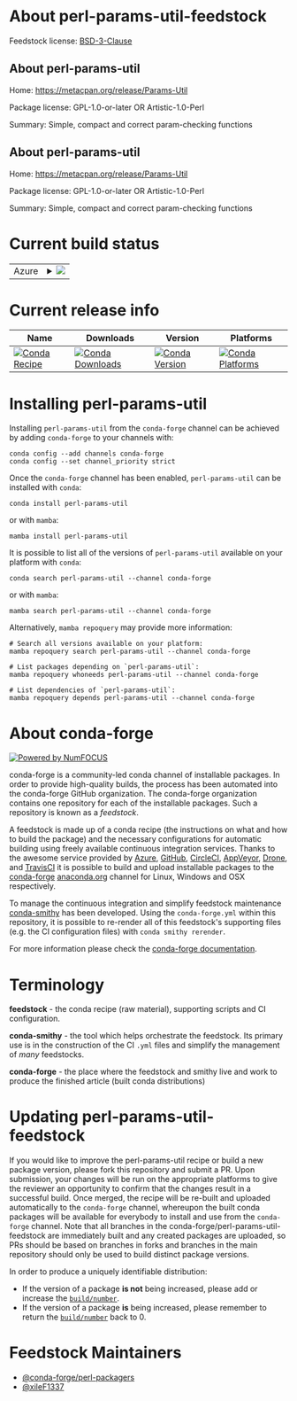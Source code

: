 About perl-params-util-feedstock
================================

Feedstock license: [BSD-3-Clause](https://github.com/conda-forge/perl-params-util-feedstock/blob/main/LICENSE.txt)


About perl-params-util
----------------------

Home: https://metacpan.org/release/Params-Util

Package license: GPL-1.0-or-later OR Artistic-1.0-Perl

Summary: Simple, compact and correct param-checking functions

About perl-params-util
----------------------

Home: https://metacpan.org/release/Params-Util

Package license: GPL-1.0-or-later OR Artistic-1.0-Perl

Summary: Simple, compact and correct param-checking functions

Current build status
====================


<table>
    
  <tr>
    <td>Azure</td>
    <td>
      <details>
        <summary>
          <a href="https://dev.azure.com/conda-forge/feedstock-builds/_build/latest?definitionId=18084&branchName=main">
            <img src="https://dev.azure.com/conda-forge/feedstock-builds/_apis/build/status/perl-params-util-feedstock?branchName=main">
          </a>
        </summary>
        <table>
          <thead><tr><th>Variant</th><th>Status</th></tr></thead>
          <tbody><tr>
              <td>linux_64</td>
              <td>
                <a href="https://dev.azure.com/conda-forge/feedstock-builds/_build/latest?definitionId=18084&branchName=main">
                  <img src="https://dev.azure.com/conda-forge/feedstock-builds/_apis/build/status/perl-params-util-feedstock?branchName=main&jobName=linux&configuration=linux%20linux_64_" alt="variant">
                </a>
              </td>
            </tr><tr>
              <td>linux_aarch64</td>
              <td>
                <a href="https://dev.azure.com/conda-forge/feedstock-builds/_build/latest?definitionId=18084&branchName=main">
                  <img src="https://dev.azure.com/conda-forge/feedstock-builds/_apis/build/status/perl-params-util-feedstock?branchName=main&jobName=linux&configuration=linux%20linux_aarch64_" alt="variant">
                </a>
              </td>
            </tr><tr>
              <td>linux_ppc64le</td>
              <td>
                <a href="https://dev.azure.com/conda-forge/feedstock-builds/_build/latest?definitionId=18084&branchName=main">
                  <img src="https://dev.azure.com/conda-forge/feedstock-builds/_apis/build/status/perl-params-util-feedstock?branchName=main&jobName=linux&configuration=linux%20linux_ppc64le_" alt="variant">
                </a>
              </td>
            </tr><tr>
              <td>osx_64</td>
              <td>
                <a href="https://dev.azure.com/conda-forge/feedstock-builds/_build/latest?definitionId=18084&branchName=main">
                  <img src="https://dev.azure.com/conda-forge/feedstock-builds/_apis/build/status/perl-params-util-feedstock?branchName=main&jobName=osx&configuration=osx%20osx_64_" alt="variant">
                </a>
              </td>
            </tr>
          </tbody>
        </table>
      </details>
    </td>
  </tr>
</table>

Current release info
====================

| Name | Downloads | Version | Platforms |
| --- | --- | --- | --- |
| [![Conda Recipe](https://img.shields.io/badge/recipe-perl--params--util-green.svg)](https://anaconda.org/conda-forge/perl-params-util) | [![Conda Downloads](https://img.shields.io/conda/dn/conda-forge/perl-params-util.svg)](https://anaconda.org/conda-forge/perl-params-util) | [![Conda Version](https://img.shields.io/conda/vn/conda-forge/perl-params-util.svg)](https://anaconda.org/conda-forge/perl-params-util) | [![Conda Platforms](https://img.shields.io/conda/pn/conda-forge/perl-params-util.svg)](https://anaconda.org/conda-forge/perl-params-util) |

Installing perl-params-util
===========================

Installing `perl-params-util` from the `conda-forge` channel can be achieved by adding `conda-forge` to your channels with:

```
conda config --add channels conda-forge
conda config --set channel_priority strict
```

Once the `conda-forge` channel has been enabled, `perl-params-util` can be installed with `conda`:

```
conda install perl-params-util
```

or with `mamba`:

```
mamba install perl-params-util
```

It is possible to list all of the versions of `perl-params-util` available on your platform with `conda`:

```
conda search perl-params-util --channel conda-forge
```

or with `mamba`:

```
mamba search perl-params-util --channel conda-forge
```

Alternatively, `mamba repoquery` may provide more information:

```
# Search all versions available on your platform:
mamba repoquery search perl-params-util --channel conda-forge

# List packages depending on `perl-params-util`:
mamba repoquery whoneeds perl-params-util --channel conda-forge

# List dependencies of `perl-params-util`:
mamba repoquery depends perl-params-util --channel conda-forge
```


About conda-forge
=================

[![Powered by
NumFOCUS](https://img.shields.io/badge/powered%20by-NumFOCUS-orange.svg?style=flat&colorA=E1523D&colorB=007D8A)](https://numfocus.org)

conda-forge is a community-led conda channel of installable packages.
In order to provide high-quality builds, the process has been automated into the
conda-forge GitHub organization. The conda-forge organization contains one repository
for each of the installable packages. Such a repository is known as a *feedstock*.

A feedstock is made up of a conda recipe (the instructions on what and how to build
the package) and the necessary configurations for automatic building using freely
available continuous integration services. Thanks to the awesome service provided by
[Azure](https://azure.microsoft.com/en-us/services/devops/), [GitHub](https://github.com/),
[CircleCI](https://circleci.com/), [AppVeyor](https://www.appveyor.com/),
[Drone](https://cloud.drone.io/welcome), and [TravisCI](https://travis-ci.com/)
it is possible to build and upload installable packages to the
[conda-forge](https://anaconda.org/conda-forge) [anaconda.org](https://anaconda.org/)
channel for Linux, Windows and OSX respectively.

To manage the continuous integration and simplify feedstock maintenance
[conda-smithy](https://github.com/conda-forge/conda-smithy) has been developed.
Using the ``conda-forge.yml`` within this repository, it is possible to re-render all of
this feedstock's supporting files (e.g. the CI configuration files) with ``conda smithy rerender``.

For more information please check the [conda-forge documentation](https://conda-forge.org/docs/).

Terminology
===========

**feedstock** - the conda recipe (raw material), supporting scripts and CI configuration.

**conda-smithy** - the tool which helps orchestrate the feedstock.
                   Its primary use is in the construction of the CI ``.yml`` files
                   and simplify the management of *many* feedstocks.

**conda-forge** - the place where the feedstock and smithy live and work to
                  produce the finished article (built conda distributions)


Updating perl-params-util-feedstock
===================================

If you would like to improve the perl-params-util recipe or build a new
package version, please fork this repository and submit a PR. Upon submission,
your changes will be run on the appropriate platforms to give the reviewer an
opportunity to confirm that the changes result in a successful build. Once
merged, the recipe will be re-built and uploaded automatically to the
`conda-forge` channel, whereupon the built conda packages will be available for
everybody to install and use from the `conda-forge` channel.
Note that all branches in the conda-forge/perl-params-util-feedstock are
immediately built and any created packages are uploaded, so PRs should be based
on branches in forks and branches in the main repository should only be used to
build distinct package versions.

In order to produce a uniquely identifiable distribution:
 * If the version of a package **is not** being increased, please add or increase
   the [``build/number``](https://docs.conda.io/projects/conda-build/en/latest/resources/define-metadata.html#build-number-and-string).
 * If the version of a package **is** being increased, please remember to return
   the [``build/number``](https://docs.conda.io/projects/conda-build/en/latest/resources/define-metadata.html#build-number-and-string)
   back to 0.

Feedstock Maintainers
=====================

* [@conda-forge/perl-packagers](https://github.com/orgs/conda-forge/teams/perl-packagers/)
* [@xileF1337](https://github.com/xileF1337/)

